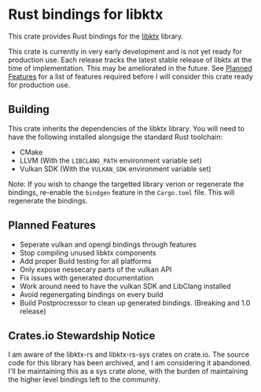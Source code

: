 # Rust bindings for libktx

This crate provides Rust bindings for the [libktx](https://github.khronos.org/KTX-Software/libktx/index.html) library.

This crate is currently in very early development and is not yet ready
for production use. Each release tracks the latest stable release of libktx at
the time of implementation. This may be ameliorated in the future.
See [Planned Features](#planned-features) for a list of features required before
I will consider this crate ready for production use.

## Building

This crate inherits the dependencies of the libktx library.
You will need to have the following installed alongsige the standard Rust toolchain:

- CMake
- LLVM (With the `LIBCLANG_PATH` environment variable set)
- Vulkan SDK (With the `VULKAN_SDK` environment variable set)

Note: If you wish to change the targetted library verion or regenerate the bindings,
re-enable the `bindgen` feature in the `Cargo.toml` file. This will regenerate the
bindings.

## Planned Features

- Seperate vulkan and opengl bindings through features
- Stop compiling unused libktx components
- Add proper Build testing for all platforms
- Only expose nessecary parts of the vulkan API
- Fix issues with generated documentation
- Work around need to have the vulkan SDK and LibClang installed
- Avoid regenergating bindings on every build
- Build Postprocressor to clean up generated bindings. (Breaking and 1.0 release)

## Crates.io Stewardship Notice

I am aware of the libktx-rs and libktx-rs-sys crates on crate.io.
The source code for this library has been archived, and I am considering it
abandoned. I'll be maintaining this as a sys crate alone, with the burden of
maintaining the higher level bindings left to the community.

